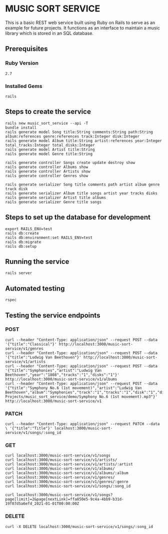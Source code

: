 # MUSIC SORT SERVICE

This is a basic REST web service built using Ruby on Rails to serve as an example for future projects.
It functions as an interface to maintain a music library which is stored in an SQL database.

## Prerequisites
### Ruby Version
```
2.7
```

### Installed Gems
```
rails
```

## Steps to create the service
```
rails new music_sort_service --api -T
bundle install
rails generate model Song title:String comments:String path:String album:references genre:references track:Integer disk:Integer
rails generate model Album title:String artist:references year:Integer total_tracks:Integer total_disks:Integer
rails generate model Artist title:String
rails generate model Genre title:String

rails generate controller Songs create update destroy show
rails generate controller Albums show
rails generate controller Artists show
rails generate controller Genres show

rails generate serializer Song title comments path artist album genre track disk
rails generate serializer Album title songs artist year tracks disks
rails generate serializer Artist title albums
rails generate serializer Genre title songs
```

## Steps to set up the database for development
```
export RAILS_ENV=test
rails db:create
rails db:environment:set RAILS_ENV=test
rails db:migrate
rails db:setup
```

## Running the service
```
rails server
```

## Automated testing
```
rspec
```

## Testing the service endpoints
### POST
```
curl --header "Content-Type: application/json" --request POST --data  '{"title":"Classical"}' http://localhost:3000/music-sort-service/v1/genres
curl --header "Content-Type: application/json" --request POST --data  '{"title":"Ludwig Van Beethoven"}' http://localhost:3000/music-sort-service/v1/artists
curl --header "Content-Type: application/json" --request POST --data  '{"title":"Symphonies","artist":"Ludwig Van Beethoven","year":"1808","tracks":"1","disks":"1"}' http://localhost:3000/music-sort-service/v1/albums
curl --header "Content-Type: application/json" --request POST --data  '{"title":"Symphony No.6 (1st movement)","artist":"Ludwig Van Beethoven","album":"Symphonies","track":"1","tracks":"1","disk":"1","disks":"1","genre":"Classical","comments":"","path":"~/GIT/PROJECTS/My-Projects/music_sort_service/demo/Symphony No.6 (1st movement).mp3"}' http://localhost:3000/music-sort-service/v1
```

### PATCH
```
curl --header "Content-Type: application/json" --request PATCH --data \ '{"title":"Title"}' localhost:3000/music-sort-service/v1/songs/:song_id
```

### GET
```
curl localhost:3000/music-sort-service/v1/songs
curl localhost:3000/music-sort-service/v1/artists/
curl localhost:3000/music-sort-service/v1/artists/:artist
curl localhost:3000/music-sort-service/v1/albums/
curl localhost:3000/music-sort-service/v1/albums/:album
curl localhost:3000/music-sort-service/v1/genres/
curl localhost:3000/music-sort-service/v1/genres/:genre
curl localhost:3000/music-sort-service/v1/songs/:song_id

curl localhost:3000/music-sort-service/v1/songs?page[limit]=2&page[nextLink]=ffa850e5-9c4a-4bb9-b31d-19f07d5a6efd_2021-01-01T00:00:00Z

```

### DELETE
```
curl -X DELETE localhost:3000/music-sort-service/v1/songs/:song_id
```
